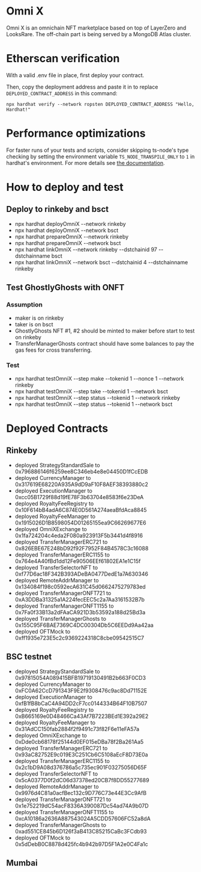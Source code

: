 # Omni X

Omni X is an omnichain NFT marketplace based on top of LayerZero and LooksRare. The off-chain part is being served by a MongoDB Atlas cluster.

# Etherscan verification

With a valid .env file in place, first deploy your contract.

Then, copy the deployment address and paste it in to replace `DEPLOYED_CONTRACT_ADDRESS` in this command:

```shell
npx hardhat verify --network ropsten DEPLOYED_CONTRACT_ADDRESS "Hello, Hardhat!"
```

# Performance optimizations

For faster runs of your tests and scripts, consider skipping ts-node's type checking by setting the environment variable `TS_NODE_TRANSPILE_ONLY` to `1` in hardhat's environment. For more details see [the documentation](https://hardhat.org/guides/typescript.html#performance-optimizations).

# How to deploy and test

## Deploy to rinkeby and bsct
- npx hardhat deployOmniX --network rinkeby
- npx hardhat deployOmniX --network bsct
- npx hardhat prepareOmniX --network rinkeby
- npx hardhat prepareOmniX --network bsct
- npx hardhat linkOmniX --network rinkeby --dstchainid 97 --dstchainname bsct
- npx hardhat linkOmniX --network bsct --dstchainid 4 --dstchainname rinkeby

## Test GhostlyGhosts with ONFT
### Assumption
- maker is on rinkeby
- taker is on bsct
- GhostlyGhosts NFT #1, #2 should be minted to maker before start to test on rinkeby
- TransferManagerGhosts contract should have some balances to pay the gas fees for cross transferring.

### Test
- npx hardhat testOmniX --step make --tokenid 1 --nonce 1 --network rinkeby
- npx hardhat testOmniX --step take --tokenid 1 --network bsct
- npx hardhat testOmniX --step status --tokenid 1 --network rinkeby
- npx hardhat testOmniX --step status --tokenid 1 --network bsct

# Deployed Contracts
## Rinkeby
- deployed StrategyStandardSale to  0x796886146f6259ee8C346eb4e8e04450D1fCcEDB
- deployed CurrencyManager to  0x317619E68220A935A9dD9aF10F8AEF38393880c2
- deployed ExecutionManager to  0xcc05B1729f88d19fE78F3b63704e8583f6e23DeA
- deployed RoyaltyFeeRegistry to  0x10F614bB4adA6C874E0D561A274aeaBfdAca8845
- deployed RoyaltyFeeManager to  0x1915026D1B8598054D01265155ea9C66269677E6
- deployed OmniXExchange to  0x1fa724204c4eda2F080a923913F5b3441d4f8916
- deployed TransferManagerERC721 to  0x826EBE67E248bD92f92F7952F84B4578C3c16088
- deployed TransferManagerERC1155 to  0x764e4A40fBd1dd12Fe90506EEf61802EA1e1C15f
- deployed TransferSelectorNFT to  0xf77D6ac18F342B393ADeBA0477DedE1a7A630346
- deployed RemoteAddrManager to  0x134084f198c0592ecA631C45d0662475279783ed
- deployed TransferManagerONFT721 to  0xA3DDBa31325a1A224fecEEC5c2a7Aa3161532B7b
- deployed TransferManagerONFT1155 to  0x7Fa0f33B13a2dFAaCA921D3b53592a188d25Bd3a
- deployed TransferManagerGhosts to  0x155C95F6BAE7369C4DC00304Db5C6EEDd9Aa42aa
- deployed OFTMock to  0xff1935e723E5c2c9369224318C8cbe09542515C7

## BSC testnet
- deployed StrategyStandardSale to  0x97815054A089415BFB19719130491B2b663F0CD3
- deployed CurrencyManager to  0xFC0A62CcD791343F9E2f9308476c9ac8Dd71152E
- deployed ExecutionManager to  0xfB1fB8bCaC4A94DD2cF7cc0144334B64F10B7507
- deployed RoyaltyFeeRegistry to  0xB665169e0D48466Ca43Af7B7223BEd1E392a29E2
- deployed RoyaltyFeeManager to  0x31AdCC150fab2884f2f9491c73f82F6e11eFA57a
- deployed OmniXExchange to  0xDde0cb68178f25144d0EF015eDBa78f2Ba261Aa5
- deployed TransferManagerERC721 to  0x93aC82752E9c019E3C251Cb6C5108aEcF8D73E0a
- deployed TransferManagerERC1155 to  0x2c1bD9A08d376786a5c735ec901F03275056D65F
- deployed TransferSelectorNFT to  0x5cA0377D0f2dC06d37378ed20CB7f8DD55277689
- deployed RemoteAddrManager to  0x9976d4C81a0acfBec132c9D776C73e44E3Cc9AfB
- deployed TransferManagerONFT721 to  0x1e752219dC54acF8336A390087Dc54ad74A9b07D
- deployed TransferManagerONFT1155 to  0xcA10186a2636A887543024A5CDD57606FC52a8dA
- deployed TransferManagerGhosts to  0xad551CE845b6D126f3aB413C85215CaBc3FCdb93
- deployed OFTMock to  0x5dDebB0C8878d425fc4b942b97D5F1A2e0C4Fa1c
## Mumbai

